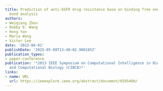 ```yaml
---
title: Prediction of anti-EGFR drug resistance base on binding free energy and hydrogen
  bond analysis
authors:
- Weiqiang Zhou
- Debby D. Wang
- Hong Yan
- Maria Wong
- Victor Lee
date: '2013-04-01'
publishDate: '2025-05-08T13:40:02.900185Z'
publication_types:
- paper-conference
publication: '*2013 IEEE Symposium on Computational Intelligence in Bioinformatics
  and Computational Biology (CIBCB)*'
links:
- name: URL
  url: https://ieeexplore.ieee.org/abstract/document/6595408/
---
```

